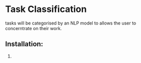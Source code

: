 
# Task Classification

tasks will be categorised by an NLP model to allows the user to concerntrate on their work.


## Installation:

1. 
